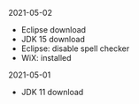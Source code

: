 2021-05-02
* Eclipse download
* JDK 15 download
* Eclipse: disable spell checker
* WiX: installed

2021-05-01
* JDK 11 download
